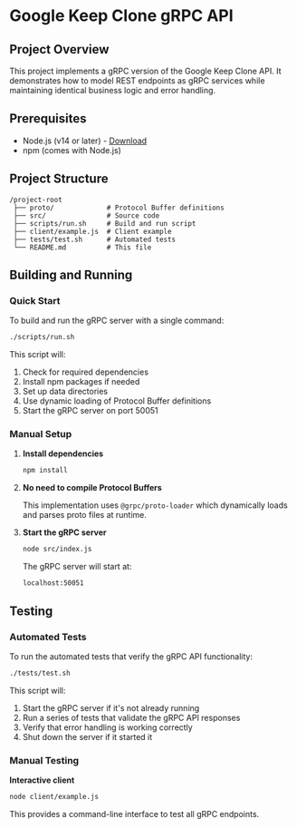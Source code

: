 # Google Keep Clone gRPC API

## Project Overview

This project implements a gRPC version of the Google Keep Clone API. It demonstrates how to model REST endpoints as gRPC services while maintaining identical business logic and error handling.

## Prerequisites

- Node.js (v14 or later) - [Download](https://nodejs.org/)
- npm (comes with Node.js)

## Project Structure

```
/project-root
 ├── proto/             # Protocol Buffer definitions
 ├── src/               # Source code
 ├── scripts/run.sh     # Build and run script
 ├── client/example.js  # Client example
 ├── tests/test.sh      # Automated tests
 └── README.md          # This file
```

## Building and Running

### Quick Start

To build and run the gRPC server with a single command:

```sh
./scripts/run.sh
```

This script will:
1. Check for required dependencies
2. Install npm packages if needed
3. Set up data directories
4. Use dynamic loading of Protocol Buffer definitions
5. Start the gRPC server on port 50051

### Manual Setup

1. **Install dependencies**
   ```sh
   npm install
   ```

2. **No need to compile Protocol Buffers**
   
   This implementation uses `@grpc/proto-loader` which dynamically loads and parses proto files at runtime.

3. **Start the gRPC server**
   ```sh
   node src/index.js
   ```

   The gRPC server will start at:
   ```
   localhost:50051
   ```

## Testing

### Automated Tests

To run the automated tests that verify the gRPC API functionality:

```sh
./tests/test.sh
```

This script will:
1. Start the gRPC server if it's not already running
2. Run a series of tests that validate the gRPC API responses
3. Verify that error handling is working correctly
4. Shut down the server if it started it

### Manual Testing

**Interactive client**
```sh
node client/example.js
```

This provides a command-line interface to test all gRPC endpoints.

